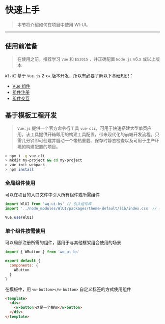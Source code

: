 
# 快速上手
>本节将介绍如何在项目中使用 Wl-UI。
----

## 使用前准备

> 在使用之前，推荐学习 `Vue` 和 `ES2015` ，并正确配置 `Node.js` v6.x 或以上版本

`Wl-UI` 基于 `Vue.js` 2.x+ 版本开发，所以有必要了解以下基础知识：
- [Vue 组件](https://cn.vuejs.org/v2/guide/components.html)
- [组件注册](https://cn.vuejs.org/v2/guide/components-registration.html)
- [组件交互](https://blog.csdn.net/weixin_42414668/article/details/89336988)

## 基于模板工程开发

> `Vue.js` 提供一个官方命令行工具 `vue-cli`，可用于快速搭建大型单页应用。该工具提供开箱即用的构建工具配置，带来现代化的前端开发流程。只需几分钟即可创建并启动一个带热重载、保存时静态检查以及可用于生产环境的构建配置的项目。

```bash
> npm i -g vue-cli
> mkdir my-project && cd my-project
> vue init webpack
> npm install
```

### 全局组件使用

可以在项目的入口文件中引入所有组件或所需组件

```js
import WlUI from 'wq-ui-bs' // 引入组件库
import '../node_modules/WlUI/packages/theme-default/lib/index.css' // 引入样式库

Vue.use(WlUI)
```

### 单个组件按需使用

可以局部注册所需的组件，适用于与其他框架组合使用的场景

```js
import { WButton } from 'wq-ui-bs'

export default {
  components: {
    WButton
  }
}
```

在模板中，用 `<w-button></w-button>` 自定义标签的方式使用组件

```html
<template>
  <div>
    <w-button>这是一个按钮</w-button>
  </div>
</template>
```


